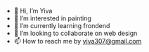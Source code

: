 - 👋 Hi, I’m Yiva
- 👀 I’m interested in painting
- 🌱 I’m currently learning frondend
- 💞️ I’m looking to collaborate on web design
- 📫 How to reach me by yiva307@gmail.com

<!---
yiva307/yiva307 is a ✨ special ✨ repository because its `README.md` (this file) appears on your GitHub profile.
You can click the Preview link to take a look at your changes.
--->

